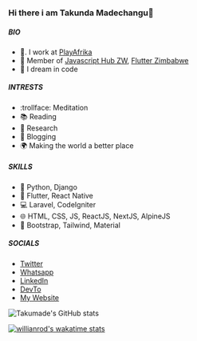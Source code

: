 ### Hi there i am Takunda Madechangu👋

##### BIO
- 💼. I work at [PlayAfrika](https://playafrika.tv)
- 🎳  Member of [Javascript Hub ZW](https://github.com/JS-Hub-ZW), [Flutter Zimbabwe](https://github.com/flutterdevzim/)
- 🤨 I dream in code 

##### INTRESTS
- :trollface:  Meditation
- :books:  Reading
- :mag_right:  Research
- :memo:  Blogging
- :earth_africa:  Making the world a better place

##### SKILLS
- :snake: Python, Django
- :iphone: Flutter, React Native
- :computer: Laravel, CodeIgniter
- :globe_with_meridians: HTML, CSS, JS, ReactJS, NextJS, AlpineJS
- 🎨 Bootstrap, Tailwind, Material

##### SOCIALS
- [Twitter](https://twitter/takucoder)
- [Whatsapp](https://wa.me/263778548832?text=Hi%20Taku)
- [LinkedIn](https://www.linkedin.com/in/tmadechangu/)
- [DevTo](https://dev.to/takunda)
- [My Website](https://taku.co.zw)

![Takumade's GitHub stats](https://github-readme-stats.vercel.app/api?username=takumade&count_private=true&show_icons=true&theme=algolia)

[![willianrod's wakatime stats](https://github-readme-stats.vercel.app/api/wakatime?username=takumade&theme=algolia)](https://github.com/anuraghazra/github-readme-stats)

